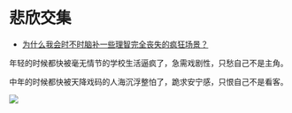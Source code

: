 # 悲欣交集

- [为什么我会时不时脑补一些理智完全丧失的疯狂场景？](https://www.zhihu.com/question/447908937/answer/2109394187)


年轻的时候都快被毫无情节的学校生活逼疯了，急需戏剧性，只愁自己不是主角。

中年的时候都快被天降戏码的人海沉浮整怕了，跪求安宁感，只恨自己不是看客。

![](https://pica.zhimg.com/80/v2-5c10ed50ef9ce73ad1ae0ae14d9d1e39_1440w.jpg?source=c8b7c179)

  